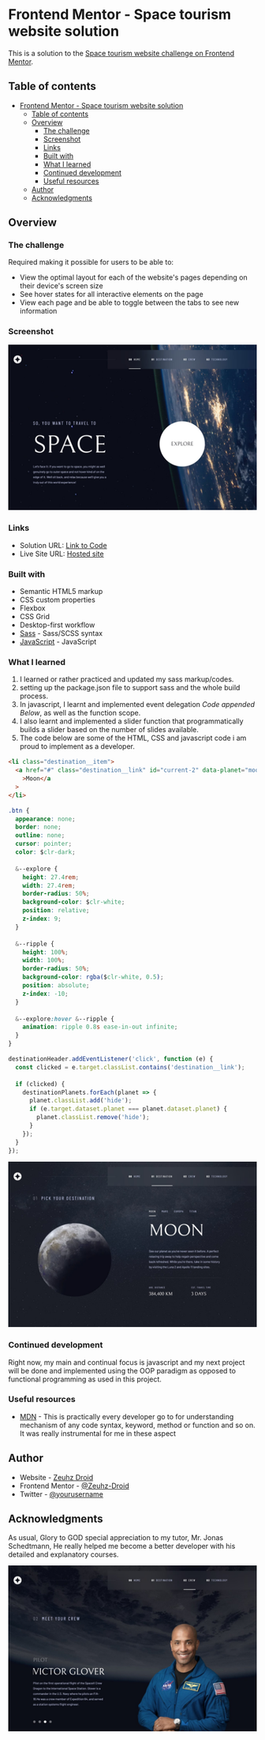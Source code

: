 # Frontend Mentor - Space tourism website solution

This is a solution to the [Space tourism website challenge on Frontend Mentor](https://www.frontendmentor.io/challenges/space-tourism-multipage-website-gRWj1URZ3).

## Table of contents

- [Frontend Mentor - Space tourism website solution](#frontend-mentor---space-tourism-website-solution)
  - [Table of contents](#table-of-contents)
  - [Overview](#overview)
    - [The challenge](#the-challenge)
    - [Screenshot](#screenshot)
    - [Links](#links)
    - [Built with](#built-with)
    - [What I learned](#what-i-learned)
    - [Continued development](#continued-development)
    - [Useful resources](#useful-resources)
  - [Author](#author)
  - [Acknowledgments](#acknowledgments)

## Overview

### The challenge

Required making it possible for users to be able to:

- View the optimal layout for each of the website's pages depending on their device's screen size
- See hover states for all interactive elements on the page
- View each page and be able to toggle between the tabs to see new information

### Screenshot

![Home Page](img/solution/home.jpg)

### Links

- Solution URL: [Link to Code](https://github.com/Zeuhz-Droid/space-toursim-website-main)
- Live Site URL: [Hosted site](https://zeuhz-droid.github.io/space-toursim-website-main/)

### Built with

- Semantic HTML5 markup
- CSS custom properties
- Flexbox
- CSS Grid
- Desktop-first workflow
- [Sass](https://sass-lang.com/) - Sass/SCSS syntax
- [JavaScript](https://www.javascript.com/) - JavaScript

### What I learned

1. I learned or rather practiced and updated my sass markup/codes.
2. setting up the package.json file to support sass and the whole build process.
3. In javascript, I learnt and implemented event delegation _Code appended Below_, as well as the function scope.
4. I also learnt and implemented a slider function that programmatically builds a slider based on the number of slides available.
5. The code below are some of the HTML, CSS and javascript code i am proud to implement as a developer.

```html
<li class="destination__item">
  <a href="#" class="destination__link" id="current-2" data-planet="moon"
    >Moon</a
  >
</li>
```

```css
.btn {
  appearance: none;
  border: none;
  outline: none;
  cursor: pointer;
  color: $clr-dark;

  &--explore {
    height: 27.4rem;
    width: 27.4rem;
    border-radius: 50%;
    background-color: $clr-white;
    position: relative;
    z-index: 9;
  }

  &--ripple {
    height: 100%;
    width: 100%;
    border-radius: 50%;
    background-color: rgba($clr-white, 0.5);
    position: absolute;
    z-index: -10;
  }

  &--explore:hover &--ripple {
    animation: ripple 0.8s ease-in-out infinite;
  }
}
```

```js
destinationHeader.addEventListener('click', function (e) {
  const clicked = e.target.classList.contains('destination__link');

  if (clicked) {
    destinationPlanets.forEach(planet => {
      planet.classList.add('hide');
      if (e.target.dataset.planet === planet.dataset.planet) {
        planet.classList.remove('hide');
      }
    });
  }
});
```

![Home Page](img/solution/destination.jpg)

### Continued development

Right now, my main and continual focus is javascript and my next project will be done and implemented using the OOP paradigm as opposed to functional programming as used in this project.

### Useful resources

- [MDN](https://developer.mozilla.org/en-US/) - This is practically every developer go to for understanding mechanism of any code syntax, keyword, method or function and so on. It was really instrumental for me in these aspect

## Author

- Website - [Zeuhz Droid](comingSoon...)
- Frontend Mentor - [@Zeuhz-Droid](https://www.frontendmentor.io/profile/Zeuhz-Droid)
- Twitter - [@yourusername](https://twitter.com/zeuhzDroid)

## Acknowledgments

As usual, Glory to GOD
special appreciation to my tutor, Mr. Jonas Schedtmann, He really helped me become a better developer with his detailed and explanatory courses.

![Home Page](img/solution/crew.jpg)

